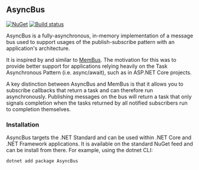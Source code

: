 ## AsyncBus

[![NuGet](https://img.shields.io/nuget/v/AsyncBus.svg)](https://www.nuget.org/packages/AsyncBus)
[![Build status](https://ci.appveyor.com/api/projects/status/cpqt8jse4hgfabsx?svg=true)](https://ci.appveyor.com/project/TAGC/asyncbus)

AsyncBus is a fully-asynchronous, in-memory implementation of a message bus used to support usages of the publish-subscribe pattern with an application's architecture.

It is inspired by and similar to [MemBus](https://github.com/flq/MemBus). The motivation for this was to provide better support for applications relying heavily on the Task Asynchronous Pattern (i.e. async/await), such as in ASP.NET Core projects.

A key distinction between AsyncBus and MemBus is that it allows you to subscribe callbacks that return a task and can therefore run asynchronously. Publishing messages on the bus will return a task that only signals completion when the tasks returned by all notified subscribers run to completion themselves.

### Installation

AsyncBus targets the .NET Standard and can be used within .NET Core and .NET Framework applications. It is available on the standard NuGet feed and can be install from there. For example, using the dotnet CLI:

```
dotnet add package AsyncBus
```
